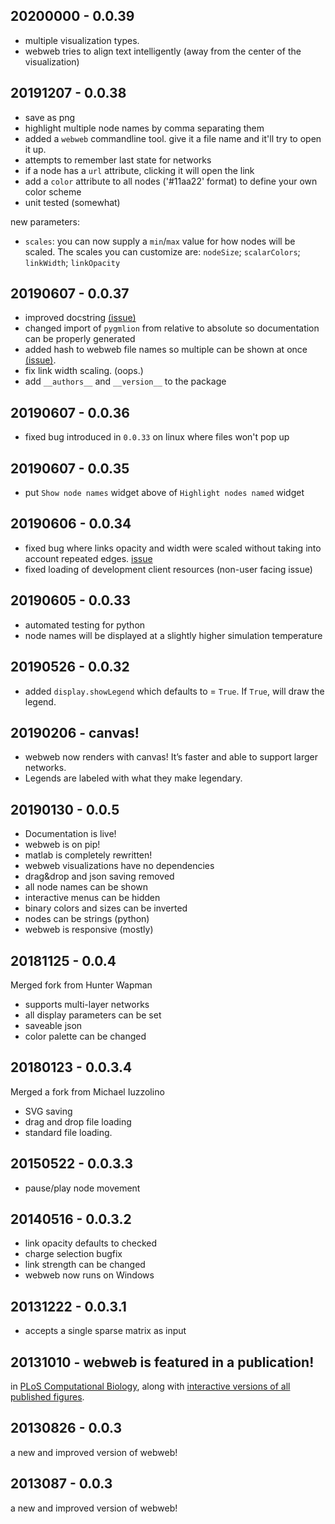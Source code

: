 ## 20200000 - 0.0.39

- multiple visualization types.
- webweb tries to align text intelligently (away from the center of the visualization)

## 20191207 - 0.0.38

- save as png
- highlight multiple node names by comma separating them
- added a `webweb` commandline tool. give it a file name and it'll try to open it up.
- attempts to remember last state for networks
- if a node has a `url` attribute, clicking it will open the link
- add a `color` attribute to all nodes ('#11aa22' format) to define your own color scheme
- unit tested (somewhat)

new parameters:
- `scales`: you can now supply a `min`/`max` value for how nodes will be scaled. The scales you can customize are: `nodeSize`; `scalarColors`; `linkWidth`; `linkOpacity`

## 20190607 - 0.0.37

- improved docstring [(issue)](https://github.com/dblarremore/webweb/issues/47)
- changed import of `pygmlion` from relative to absolute so documentation can be properly generated
- added hash to webweb file names so multiple can be shown at once [(issue)](https://github.com/dblarremore/webweb/issues/50).
- fix link width scaling. (oops.)
- add `__authors__` and `__version__` to the package

## 20190607 - 0.0.36

- fixed bug introduced in `0.0.33` on linux where files won't pop up

## 20190607 - 0.0.35

- put `Show node names` widget above of `Highlight nodes named` widget

## 20190606 - 0.0.34

- fixed bug where links opacity and width were scaled without taking into account repeated edges. [issue](https://github.com/dblarremore/webweb/issues/43)
- fixed loading of development client resources (non-user facing issue)

## 20190605 - 0.0.33

- automated testing for python
- node names will be displayed at a slightly higher simulation temperature

## 20190526 - 0.0.32

- added `display.showLegend` which defaults to = `True`. If `True`, will draw the legend.

## 20190206 - canvas!

- webweb now renders with canvas! It’s faster and able to support larger networks.
- Legends are labeled with what they make legendary.

## 20190130 - 0.0.5

- Documentation is live!
- webweb is on pip!
- matlab is completely rewritten!
- webweb visualizations have no dependencies
- drag&drop and json saving removed
- all node names can be shown
- interactive menus can be hidden
- binary colors and sizes can be inverted
- nodes can be strings (python)
- webweb is responsive (mostly)

## 20181125 - 0.0.4

Merged fork from Hunter Wapman

- supports multi-layer networks
- all display parameters can be set
- saveable json
- color palette can be changed

## 20180123 - 0.0.3.4

Merged a fork from Michael Iuzzolino

- SVG saving
- drag and drop file loading
- standard file loading.

## 20150522 - 0.0.3.3

- pause/play node movement

## 20140516 - 0.0.3.2

- link opacity defaults to checked
- charge selection bugfix
- link strength can be changed
- webweb now runs on Windows

## 20131222 - 0.0.3.1

- accepts a single sparse matrix as input

## 20131010 - webweb is featured in a publication!

in [PLoS Computational Biology](http://www.ploscompbiol.org/article/info:doi/10.1371/journal.pcbi.1003268), along with [interactive versions of all published figures](http://danlarremore.com/var).

## 20130826 - 0.0.3

a new and improved version of webweb!

## 2013087 - 0.0.3

a new and improved version of webweb!
